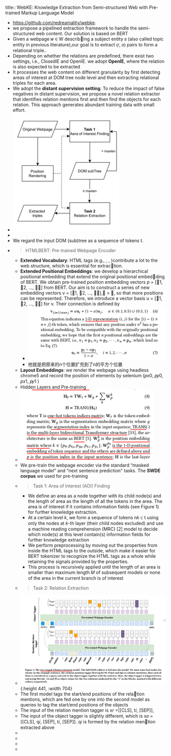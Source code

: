 title:: WebKE: Knowledge Extraction from Semi-structured Web with Pre-trained Markup Language Model

- https://github.com/redreamality/webke.
- we propose a pipelined extraction framework to handle the semi-structured web content. Our solution is based on BERT
- Given a webpage 𝑤 ∈ W describing a subject entity 𝑠 (also called topic entity in previous literature),our goal is to extract ⟨𝑟, 𝑜⟩ pairs to form a relational triple..
- Depending on whether the relations are predefined, there exist two settings, i.e., ClosedIE and OpenIE. we adopt **OpenIE**, where the relation is also expected to be extracted
- It processes the web content on different granularity by first detecting areas of interest at DOM tree node level and then extracting relational triples for each area.
- We adopt the **distant supervision setting**. To reduce the impact of false negatives in distant supervision, we propose a novel relation extractor that identifies relation mentions first and then find the objects for each relation. This approach generates abundant training data with small effort.
- ![image.png](../assets/image_1644562620931_0.png)
-
- We regard the input DOM (sub)tree as a sequence of tokens t.
-
  >HTMLBERT: Pre-trained Webpage Encoder
	- **Extended Vocabulary**: HTML tags (e.g., <a>, <table>, <tr>)contribute a lot to the web structure, which is essential for extraction.
	- **Extended Positional Embeddings**: we develop a hierarchical positional embedding that extend the original positional embedding of BERT. We obtain pre-trained position embedding vectors p = [𝑝1, 𝑝2, ..., 𝑝𝑛] from BERT. Our aim is to construct a series of
	  new embedding vectors v = [𝑣1, 𝑣2, ..., 𝑣𝑚],𝑚 > 𝑛, so that more positions can be represented. Therefore, we introduce a vector basis u = [𝑢1, 𝑢2, ..., 𝑢𝑛] for v. Their connection is defined by
		- ![image.png](../assets/image_1644650400106_0.png)
		- 他就是把原来的n个位置扩充到了n的平方个位置
	- **Layout Embeddings**: we render the webpage using headless chrome5 and record the position of elements by selenium (𝑝𝑥0, 𝑝𝑦0, 𝑝𝑥1, 𝑝𝑦1 )
	- Hidden Layers and Pre-training
	- ![image.png](../assets/image_1644650456770_0.png)
	- We pre-train the webpage encoder via the standard “masked language model" and
	  “next sentence prediction" tasks. The **SWDE corpus** we used for pre-training
-
  >Task 1: Area of Interest (AOI) Finding
	- We define an area as a node together with its child node(s) and the length of area as the length of all the tokens in the area. The area is of interest if it contains information fields (see Figure 1) for further knowledge extraction.
	- At a certain level 𝑘, we form a sequence of tokens n𝑘 ⊂ t using only the nodes at 𝑘-th layer (their child nodes excluded) and use a machine reading comprehension (MRC) [2] model to decide which node(s) at this level contain(s) information fields for further knowledge extraction
	- We perform preprocessing by moving out the properties from inside the HTML tags to the outside, which make it easier for BERT tokenizer to recognize the HTML tags as a whole while retaining the signals provided by the properties.
	- This process is recursively applied until the length of an area is smaller than maximum length 𝑀 of subsequent models or none of the area in the current branch is of interest
-
  >Task 2: Relation Extraction
- ![image.png](../assets/image_1644563672024_0.png){:height 441, :width 704}
- The first model tags the start/end positions of the relation mentions, which are fed one by one into the second model as queries to tag the start/end positions of the objects
- The input of the relation mention tagger is x𝑟 =\[[CLS], t𝑖, [SEP]],
- The input of the object tagger is slightly different, which is x𝑜 = \[[CLS], q𝑖, [SEP], t𝑖, [SEP]]. q𝑖 is formed by the relation mention extracted above
-
-
-
-